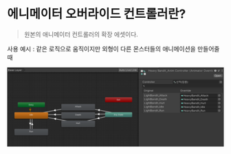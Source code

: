 # 에니메이터 오버라이드 컨트롤러란?

> 원본의 애니메이터 컨트롤러의 확장 에셋이다.

사용 예시 : 같은 로직으로 움직이지만 외형이 다른 몬스터들의 애니메이션을 만들어줄때

![](./img.png)